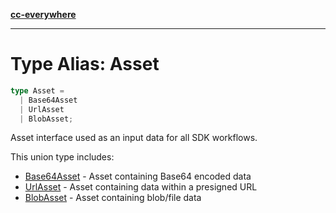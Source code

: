 [**cc-everywhere**](../../../../../index.md)

***

# Type Alias: Asset

```ts
type Asset = 
  | Base64Asset
  | UrlAsset
  | BlobAsset;
```

Asset interface used as an input data for all SDK workflows.

This union type includes:

- [Base64Asset](../../asset-types/type-aliases/base64-asset.md) - Asset containing Base64 encoded data
- [UrlAsset](../../asset-types/type-aliases/url-asset.md) - Asset containing data within a presigned URL
- [BlobAsset](../../asset-types/type-aliases/blob-asset.md) - Asset containing blob/file data
